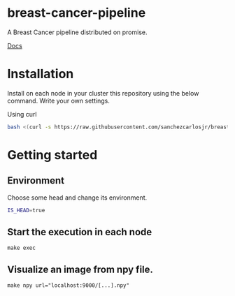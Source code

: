# breast-cancer-pipeline
A Breast Cancer pipeline distributed on promise.

[Docs](https://carlos-eduardo-sanchez-torres.sanchezcarlosjr.com/MexicanPACS-a-Breast-Cancer-risk-estimation-at-a-public-Mexican-hospital-7a807c1db3b641378180b0c60633c38b)

# Installation
Install on each node in your cluster this repository using the below command. Write your own settings.

Using curl
```bash
bash <(curl -s https://raw.githubusercontent.com/sanchezcarlosjr/breast-cancer-pipeline/main/installer) http://127.0.0.1:9000/cases/.env
```

# Getting started
## Environment
Choose some head and change its environment. 
```bash 
IS_HEAD=true
```

## Start the execution in each node
```
make exec
```

## Visualize an image from npy file.
```
make npy url="localhost:9000/[...].npy"
```
